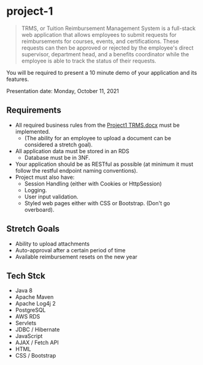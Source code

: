 # project-1
> TRMS, or Tuition Reimbursement Management System is a full-stack web application that allows employees to submit requests for reimbursements for courses, events, and certifications. These requests can then be approved or rejected by the employee's direct supervisor, department head, and a benefits coordinator while the employee is able to track the status of their requests.

You will be required to present a 10 minute demo of your application and its features.  

Presentation date: Monday, October 11, 2021

## Requirements
- All required business rules from the [Project1 TRMS.docx](https://github.com/210823-java-msa-wvu/project-1/blob/d23ac4e02ffca47d908cb1ff0217aff427be6bef/Project1%20TRMS.docx) must be implemented.  
  - (The ability for an employee to upload a document can be considered a stretch goal).
- All application data must be stored in an RDS
  - Database must be in 3NF. 
- Your application should be as RESTful as possible (at minimum it must follow the restful endpoint naming conventions).
- Project must also have:
  - Session Handling (either with Cookies or HttpSession)
  - Logging.
  - User input validation.
  - Styled web pages either with CSS or Bootstrap. (Don't go overboard).

## Stretch Goals
- Ability to upload attachments
- Auto-approval after a certain period of time
- Available reimbursement resets on the new year

## Tech Stck
- Java 8
- Apache Maven
- Apache Log4j 2
- PostgreSQL
- AWS RDS
- Servlets
- JDBC / Hibernate
- JavaScript
- AJAX / Fetch API
- HTML
- CSS / Bootstrap

